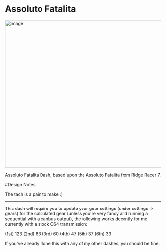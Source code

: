 # Assoluto Fatalita

<img width="801" height="479" alt="image" src="https://github.com/user-attachments/assets/5d75b264-2fb1-4b36-b4d9-ec4eb1709bb5" />

Assoluto Fatalita Dash, based upon the Assoluto Fatalita from Ridge Racer 7.

#Design Notes

The tach is a pain to make :)

---

This dash will require you to update your gear settings (under settings -> gears) for the calculated gear (unless you're very fancy and running a sequential with a canbus output), the following works decently for me currently with a stock C64 transmission:

(1st) 123 (2nd) 83 (3rd) 60 (4th) 47 (5th) 37 (6th) 33

If you've already done this with any of my other dashes, you should be fine.
